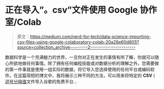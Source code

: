 # 正在导入”。csv”文件使用 Google 协作室/Colab

> 原文：<https://medium.com/nerd-for-tech/data-science-importing-csv-files-using-google-colaboratory-colab-20a28e60d805?source=collection_archive---------2----------------------->

数据科学是一个充满魅力的世界，一旦你对正在发生的事情有所了解，你就可以随心所欲地做任何事情。除了拥有任何编程技能或对数据分析的理解之外，您需要做的第一件事就是使用一组实际的数据，将它导入您选择使用的任何平台或编码软件。在这篇简短的博文中，我将展示三种不同的方法，可以用来将特定的 **CSV** ( [逗号分隔值](https://en.wikipedia.org/wiki/Comma-separated_values#:~:text=A%20comma%2Dseparated%20values%20(CSV,a%20comma%20to%20separate%20values.&text=A%20CSV%20file%20typically%20stores,format%20is%20not%20fully%20standardized.))文件导入谷歌的免费平台…